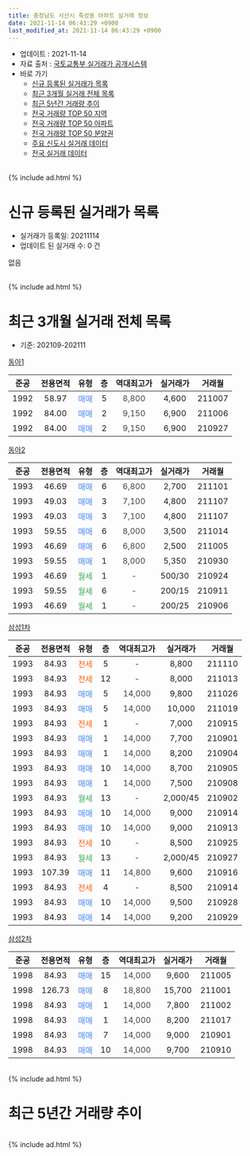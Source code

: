 ```yaml
---
title: 충청남도 서산시 죽성동 아파트 실거래 정보
date: 2021-11-14 06:43:29 +0900
last_modified_at: 2021-11-14 06:43:29 +0900
---
```


* 업데이트 : 2021-11-14
* 자료 출처 : [국토교통부 실거래가 공개시스템](http://rt.molit.go.kr)
* 바로 가기
    * [신규 등록된 실거래가 목록](#신규-등록된-실거래가-목록)
    * [최근 3개월 실거래 전체 목록](#최근-3개월-실거래-전체-목록)
    * [최근 5년간 거래량 추이](#최근-5년간-거래량-추이)
    * [전국 거래량 TOP 50 지역](https://inasie.github.io/apt-trade-info/최근-3개월-전국에서-가장-거래가-많이-발생한-지역)
    * [전국 거래량 TOP 50 아파트](https://inasie.github.io/apt-trade-info/최근-3개월-전국에서-가장-거래가-많이-발생한-아파트)
    * [전국 거래량 TOP 50 분양권](https://inasie.github.io/apt-trade-info/최근-3개월-전국에서-가장-거래가-많이-발생한-분양권)
    * [주요 신도시 실거래 데이터](https://inasie.github.io/apt-trade-info/주요-신도시)
    * [전국 실거래 데이터](https://inasie.github.io/apt-trade-info/전국)
<br>
{% include ad.html %}
<br>

# 신규 등록된 실거래가 목록
* 실거래가 등록일: 20211114
* 업데이트 된 실거래 수: 0 건

없음

<br>
{% include ad.html %}
<br>

# 최근 3개월 실거래 전체 목록
* 기준: 202109-202111


[동아1](https://search.naver.com/search.naver?query=%EC%B6%A9%EC%B2%AD%EB%82%A8%EB%8F%84+%EC%84%9C%EC%82%B0%EC%8B%9C+%EC%A3%BD%EC%84%B1%EB%8F%99+%EB%8F%99%EC%95%841)

|준공|전용면적|유형|층|역대최고가|실거래가|거래월|
|:---:|:---:|:---:|:---:|:---:|:---:|:---:|
|1992|58.97|<span style="color:#4285f3">매매</span>|5|<span style="color:#444444">8,800</span>|4,600|211007|
|1992|84.00|<span style="color:#4285f3">매매</span>|2|<span style="color:#444444">9,150</span>|6,900|211006|
|1992|84.00|<span style="color:#4285f3">매매</span>|2|<span style="color:#444444">9,150</span>|6,900|210927|

[동아2](https://search.naver.com/search.naver?query=%EC%B6%A9%EC%B2%AD%EB%82%A8%EB%8F%84+%EC%84%9C%EC%82%B0%EC%8B%9C+%EC%A3%BD%EC%84%B1%EB%8F%99+%EB%8F%99%EC%95%842)

|준공|전용면적|유형|층|역대최고가|실거래가|거래월|
|:---:|:---:|:---:|:---:|:---:|:---:|:---:|
|1993|46.69|<span style="color:#4285f3">매매</span>|6|<span style="color:#444444">6,800</span>|2,700|211101|
|1993|49.03|<span style="color:#4285f3">매매</span>|3|<span style="color:#444444">7,100</span>|4,800|211107|
|1993|49.03|<span style="color:#4285f3">매매</span>|3|<span style="color:#444444">7,100</span>|4,800|211107|
|1993|59.55|<span style="color:#4285f3">매매</span>|6|<span style="color:#444444">8,000</span>|3,500|211014|
|1993|46.69|<span style="color:#4285f3">매매</span>|6|<span style="color:#444444">6,800</span>|2,500|211005|
|1993|59.55|<span style="color:#4285f3">매매</span>|1|<span style="color:#444444">8,000</span>|5,350|210930|
|1993|46.69|<span style="color:#34a853">월세</span>|1|<span style="color:#444444">-</span>|500/30|210924|
|1993|59.55|<span style="color:#34a853">월세</span>|6|<span style="color:#444444">-</span>|200/15|210911|
|1993|46.69|<span style="color:#34a853">월세</span>|1|<span style="color:#444444">-</span>|200/25|210906|

[삼성1차](https://search.naver.com/search.naver?query=%EC%B6%A9%EC%B2%AD%EB%82%A8%EB%8F%84+%EC%84%9C%EC%82%B0%EC%8B%9C+%EC%A3%BD%EC%84%B1%EB%8F%99+%EC%82%BC%EC%84%B11%EC%B0%A8)

|준공|전용면적|유형|층|역대최고가|실거래가|거래월|
|:---:|:---:|:---:|:---:|:---:|:---:|:---:|
|1993|84.93|<span style="color:#ff5a00">전세</span>|5|<span style="color:#444444">-</span>|8,800|211110|
|1993|84.93|<span style="color:#ff5a00">전세</span>|12|<span style="color:#444444">-</span>|8,000|211013|
|1993|84.93|<span style="color:#4285f3">매매</span>|5|<span style="color:#444444">14,000</span>|9,800|211026|
|1993|84.93|<span style="color:#4285f3">매매</span>|5|<span style="color:#444444">14,000</span>|10,000|211019|
|1993|84.93|<span style="color:#ff5a00">전세</span>|1|<span style="color:#444444">-</span>|7,000|210915|
|1993|84.93|<span style="color:#4285f3">매매</span>|1|<span style="color:#444444">14,000</span>|7,700|210901|
|1993|84.93|<span style="color:#4285f3">매매</span>|1|<span style="color:#444444">14,000</span>|8,200|210904|
|1993|84.93|<span style="color:#4285f3">매매</span>|10|<span style="color:#444444">14,000</span>|8,700|210905|
|1993|84.93|<span style="color:#4285f3">매매</span>|1|<span style="color:#444444">14,000</span>|7,500|210908|
|1993|84.93|<span style="color:#34a853">월세</span>|13|<span style="color:#444444">-</span>|2,000/45|210902|
|1993|84.93|<span style="color:#4285f3">매매</span>|10|<span style="color:#444444">14,000</span>|9,000|210914|
|1993|84.93|<span style="color:#4285f3">매매</span>|10|<span style="color:#444444">14,000</span>|9,000|210913|
|1993|84.93|<span style="color:#ff5a00">전세</span>|10|<span style="color:#444444">-</span>|8,500|210925|
|1993|84.93|<span style="color:#34a853">월세</span>|13|<span style="color:#444444">-</span>|2,000/45|210927|
|1993|107.39|<span style="color:#4285f3">매매</span>|11|<span style="color:#444444">14,800</span>|9,600|210916|
|1993|84.93|<span style="color:#ff5a00">전세</span>|4|<span style="color:#444444">-</span>|8,500|210914|
|1993|84.93|<span style="color:#4285f3">매매</span>|10|<span style="color:#444444">14,000</span>|9,500|210928|
|1993|84.93|<span style="color:#4285f3">매매</span>|14|<span style="color:#444444">14,000</span>|9,200|210929|

[삼성2차](https://search.naver.com/search.naver?query=%EC%B6%A9%EC%B2%AD%EB%82%A8%EB%8F%84+%EC%84%9C%EC%82%B0%EC%8B%9C+%EC%A3%BD%EC%84%B1%EB%8F%99+%EC%82%BC%EC%84%B12%EC%B0%A8)

|준공|전용면적|유형|층|역대최고가|실거래가|거래월|
|:---:|:---:|:---:|:---:|:---:|:---:|:---:|
|1998|84.93|<span style="color:#4285f3">매매</span>|15|<span style="color:#444444">14,000</span>|9,600|211005|
|1998|126.73|<span style="color:#4285f3">매매</span>|8|<span style="color:#444444">18,800</span>|15,700|211001|
|1998|84.93|<span style="color:#4285f3">매매</span>|1|<span style="color:#444444">14,000</span>|7,800|211002|
|1998|84.93|<span style="color:#4285f3">매매</span>|1|<span style="color:#444444">14,000</span>|8,200|211017|
|1998|84.93|<span style="color:#4285f3">매매</span>|7|<span style="color:#444444">14,000</span>|9,000|210901|
|1998|84.93|<span style="color:#4285f3">매매</span>|10|<span style="color:#444444">14,000</span>|9,700|210910|


<br>
{% include ad.html %}
<br>

# 최근 5년간 거래량 추이


<div style="width:100%;">
    <canvas id="deal_progress" height="200"></canvas>
</div>

<script>
new Chart(document.getElementById("deal_progress"), {
    type: 'line',
    data: {
        labels: ['201611','201612','201701','201702','201703','201704','201705','201706','201707','201708','201709','201710','201711','201712','201801','201802','201803','201804','201805','201806','201807','201808','201809','201810','201811','201812','201901','201902','201903','201904','201905','201906','201907','201908','201909','201910','201911','201912','202001','202002','202003','202004','202005','202006','202007','202008','202009','202010','202011','202012','202101','202102','202103','202104','202105','202106','202107','202108','202109','202110','202111'],
        datasets: [{
            label: '매매',
            pointRadius: 1,
            data: [5, 8, 2, 4, 5, 4, 4, 8, 4, 8, 7, 6, 6, 2, 2, 0, 6, 4, 4, 1, 4, 2, 0, 2, 2, 1, 1, 1, 5, 3, 2, 1, 0, 3, 3, 5, 4, 1, 7, 4, 6, 9, 4, 6, 3, 7, 5, 5, 9, 11, 10, 4, 10, 25, 24, 8, 22, 13, 13, 10, 3],
            borderColor: "rgba(255, 201, 14, 1)",
            backgroundColor: "rgba(255, 201, 14, 0.5)",
            fill: false,
            lineTension: 0
        },{
            label: '전월세',
            pointRadius: 1,
            data: [5, 2, 3, 2, 2, 3, 2, 2, 3, 3, 2, 2, 3, 0, 2, 2, 3, 0, 0, 1, 2, 2, 1, 3, 0, 0, 5, 4, 1, 3, 3, 2, 6, 3, 3, 1, 0, 1, 1, 2, 2, 1, 3, 2, 2, 1, 2, 3, 5, 6, 4, 3, 4, 14, 7, 1, 4, 3, 8, 1, 1],
            borderColor: "rgba(0, 141, 185, 1)",
            backgroundColor: "rgba(0, 141, 185, 0.5)",
            fill: false,
            lineTension: 0
        }
        ]
    },
    options: {
        responsive: true,
        title: {
            display: false
        },
        tooltips: {
            mode: 'index',
            intersect: false
        },
        hover: {
            mode: 'nearest',
            intersect: true
        },
        scales: {
            xAxes: [{
                display: true,
                scaleLabel: {
                    display: true,
                    labelString: '년/월'
                }
            }],
            yAxes: [{
                display: true,
                ticks: {
                    suggestedMin: 0,
                },
                scaleLabel: {
                    display: true,
                    labelString: '실거래 수'
                }
            }]
        }
    }
});

</script>


<br>
{% include ad.html %}
<br>

